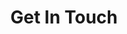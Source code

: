 ---
layout: contact
title: Get In Touch
description: I provide free phone mini-consultations to address any questions you have about your fertility or specific procedures, eliminating the commitment barrier associated with face-to-face consultations.
permalink: /contact/
image: '/images/matt-005.jpeg'
image_caption: 'Photo by [Sarah Deane](https://www.sarahdeanephotography.co.uk)'
---